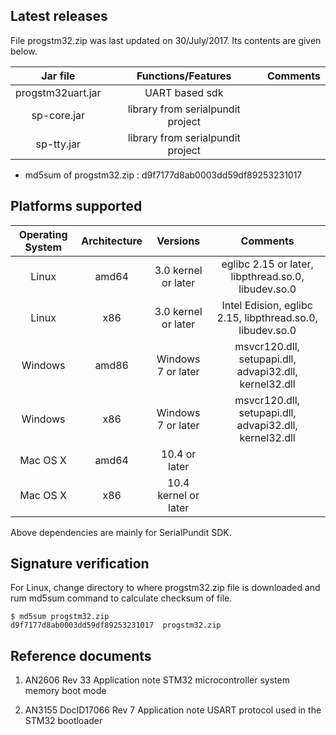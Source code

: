 ## Latest releases
File progstm32.zip was last updated on 30/July/2017. Its contents are given below.

| Jar file           | Functions/Features                    | Comments     |
| :------------:     |:-------------:                        | :--------:   |
| progstm32uart.jar  | UART based sdk                        |              |
| sp-core.jar        | library from serialpundit project     |              |
| sp-tty.jar         | library from serialpundit project     |              |

- md5sum of progstm32.zip : d9f7177d8ab0003dd59df89253231017

## Platforms supported

| Operating System | Architecture  |  Versions            | Comments                                                  |
| :------------:   |:-------------:| :--------:           | :--------:                                                |
| Linux            | amd64         | 3.0 kernel or later  | eglibc 2.15 or later, libpthread.so.0, libudev.so.0       |
| Linux            | x86           | 3.0 kernel or later  | Intel Edision, eglibc 2.15, libpthread.so.0, libudev.so.0 |
| Windows          | amd86         | Windows 7 or later   | msvcr120.dll, setupapi.dll, advapi32.dll, kernel32.dll    |
| Windows          | x86           | Windows 7 or later   | msvcr120.dll, setupapi.dll, advapi32.dll, kernel32.dll    |
| Mac OS X         | amd64         | 10.4 or later        |                                                           |
| Mac OS X         | x86           | 10.4 kernel or later |                                                           |

Above dependencies are mainly for SerialPundit SDK.

## Signature verification

For Linux, change directory to where progstm32.zip file is downloaded and rum md5sum command to calculate checksum of file.
```
$ md5sum progstm32.zip
d9f7177d8ab0003dd59df89253231017  progstm32.zip
```

## Reference documents

1. AN2606 Rev 33 Application note
   STM32 microcontroller system memory boot mode

2. AN3155 DocID17066 Rev 7 Application note
   USART protocol used in the STM32 bootloader
